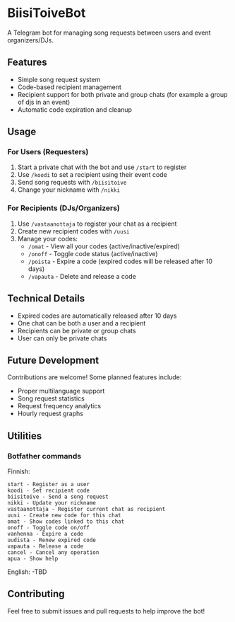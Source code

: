 # BiisiToiveBot

A Telegram bot for managing song requests between users and event organizers/DJs.

## Features

- Simple song request system
- Code-based recipient management
- Recipient support for both private and group chats (for example a group of djs in an event)
- Automatic code expiration and cleanup

## Usage

### For Users (Requesters)
1. Start a private chat with the bot and use `/start` to register
2. Use `/koodi` to set a recipient using their event code
3. Send song requests with `/biisitoive`
4. Change your nickname with `/nikki`

### For Recipients (DJs/Organizers)
1. Use `/vastaanottaja` to register your chat as a recipient
2. Create new recipient codes with `/uusi`
3. Manage your codes:
    - `/omat` - View all your codes (active/inactive/expired)
    - `/onoff` - Toggle code status (active/inactive)
    - `/poista` - Expire a code (expired codes will be released after 10 days)
    - `/vapauta` - Delete and release a code

## Technical Details
- Expired codes are automatically released after 10 days
- One chat can be both a user and a recipient
- Recipients can be private or group chats
- User can only be private chats

## Future Development
Contributions are welcome! Some planned features include:

- Proper multilanguage support
- Song request statistics
- Request frequency analytics
- Hourly request graphs

## Utilities

### Botfather commands
Finnish:
```
start - Register as a user
koodi - Set recipient code
biisitoive - Send a song request
nikki - Update your nickname
vastaanottaja - Register current chat as recipient
uusi - Create new code for this chat
omat - Show codes linked to this chat
onoff - Toggle code on/off
vanhenna - Expire a code
uudista - Renew expired code
vapauta - Release a code
cancel - Cancel any operation
apua - Show help
```
English:
-TBD

## Contributing
Feel free to submit issues and pull requests to help improve the bot!
